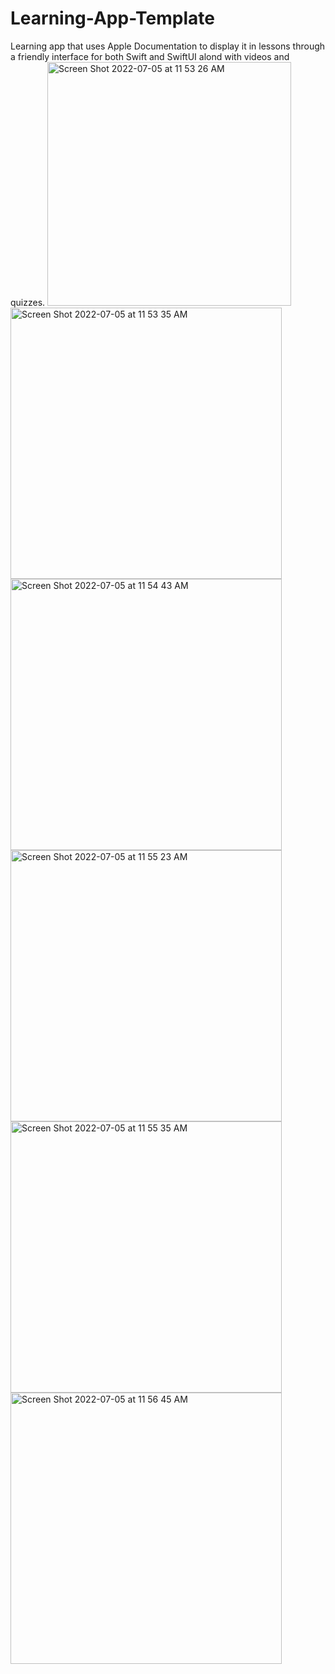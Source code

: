 # Learning-App-Template
Learning app that uses Apple Documentation to display it in lessons through a friendly interface for both Swift and SwiftUI alond with videos and quizzes.
<img width="390" alt="Screen Shot 2022-07-05 at 11 53 26 AM" src="https://user-images.githubusercontent.com/77747704/177368832-c77cf634-094e-4aac-8b03-6b15dfb1a081.png">
<img width="434" alt="Screen Shot 2022-07-05 at 11 53 35 AM" src="https://user-images.githubusercontent.com/77747704/177368837-c579f7a8-6b5f-443e-b08c-2e644b9038b2.png">
<img width="434" alt="Screen Shot 2022-07-05 at 11 54 43 AM" src="https://user-images.githubusercontent.com/77747704/177368839-e33f9d8c-eec4-472e-829c-877def5814c8.png">
<img width="434" alt="Screen Shot 2022-07-05 at 11 55 23 AM" src="https://user-images.githubusercontent.com/77747704/177368842-07958411-f7f1-4cd5-b9a3-cd9364f251fa.png">
<img width="434" alt="Screen Shot 2022-07-05 at 11 55 35 AM" src="https://user-images.githubusercontent.com/77747704/177368846-740a1bf5-ca52-4c7a-8d7d-a457a504d3fa.png">
<img width="434" alt="Screen Shot 2022-07-05 at 11 56 45 AM" src="https://user-images.githubusercontent.com/77747704/177368848-2cbe0521-0a3b-496f-adf4-f6785c964142.png">
